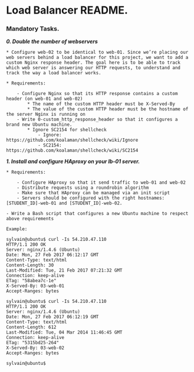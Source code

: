 # Load Balancer README.

### Mandatory Tasks.

***0. Double the number of webservers***

	* Configure web-02 to be identical to web-01. Since we’re placing our web servers behind a load balancer for this project, we want to add a custom Nginx response header. The goal here is to be able to track which web server is answering our HTTP requests, to understand and track the way a load balancer works.

	* Requirements:

		- Configure Nginx so that its HTTP response contains a custom header (on web-01 and web-02)
			* The name of the custom HTTP header must be X-Served-By
			* The value of the custom HTTP header must be the hostname of the server Nginx is running on
		- Write 0-custom_http_response_header so that it configures a brand new Ubuntu machine.
			* Ignore SC2154 for shellcheck
				- Ignore: https://github.com/koalaman/shellcheck/wiki/Ignore
				- SC2154: https://github.com/koalaman/shellcheck/wiki/SC2154

***1. Install and configure HAproxy on your lb-01 server.***

	* Requirements:

		- Configure HAproxy so that it send traffic to web-01 and web-02
		- Distribute requests using a roundrobin algorithm
		- Make sure that HAproxy can be managed via an init script
		- Servers should be configured with the right hostnames: [STUDENT_ID]-web-01 and [STUDENT_ID]-web-02.

	- Write a Bash script that configures a new Ubuntu machine to respect above requirements

	Example:

	sylvain@ubuntu$ curl -Is 54.210.47.110
	HTTP/1.1 200 OK
	Server: nginx/1.4.6 (Ubuntu)
	Date: Mon, 27 Feb 2017 06:12:17 GMT
	Content-Type: text/html
	Content-Length: 30
	Last-Modified: Tue, 21 Feb 2017 07:21:32 GMT
	Connection: keep-alive
	ETag: "58abea7c-1e"
	X-Served-By: 03-web-01
	Accept-Ranges: bytes

	sylvain@ubuntu$ curl -Is 54.210.47.110
	HTTP/1.1 200 OK
	Server: nginx/1.4.6 (Ubuntu)
	Date: Mon, 27 Feb 2017 06:12:19 GMT
	Content-Type: text/html
	Content-Length: 612
	Last-Modified: Tue, 04 Mar 2014 11:46:45 GMT
	Connection: keep-alive
	ETag: "5315bd25-264"
	X-Served-By: 03-web-02
	Accept-Ranges: bytes

	sylvain@ubuntu$
